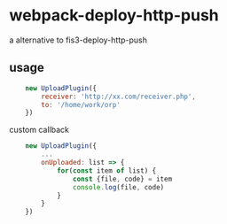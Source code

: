 # webpack-deploy-http-push
a alternative to fis3-deploy-http-push

## usage
```js
    new UploadPlugin({
        receiver: 'http://xx.com/receiver.php',
        to: '/home/work/orp'
    })
```
custom callback
```js
    new UploadPlugin({
        ...
        onUploaded: list => {
            for(const item of list) {
                const {file, code} = item
                console.log(file, code)
            }
        }
    })
```